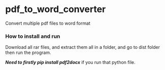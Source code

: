 # pdf_to_word_converter
Convert multiple pdf files to word format
### How to install and run
Download all rar files, and extract them all in a folder, and go to dist folder then run the program.

***Need to firstly pip install pdf2docx*** if you run that python file.

